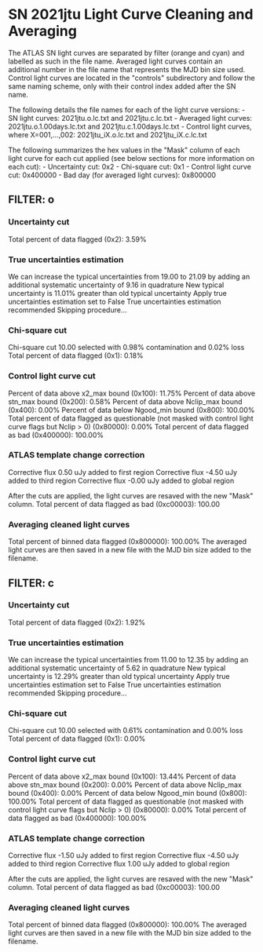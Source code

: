 # SN 2021jtu Light Curve Cleaning and Averaging

The ATLAS SN light curves are separated by filter (orange and cyan) and labelled as such in the file name. Averaged light curves contain an additional number in the file name that represents the MJD bin size used. Control light curves are located in the "controls" subdirectory and follow the same naming scheme, only with their control index added after the SN name.

The following details the file names for each of the light curve versions:
	- SN light curves: 2021jtu.o.lc.txt and 2021jtu.c.lc.txt
	- Averaged light curves: 2021jtu.o.1.00days.lc.txt and 2021jtu.c.1.00days.lc.txt
	- Control light curves, where X=001,...,002: 2021jtu_iX.o.lc.txt and 2021jtu_iX.c.lc.txt

The following summarizes the hex values in the "Mask" column of each light curve for each cut applied (see below sections for more information on each cut): 
	- Uncertainty cut: 0x2
	- Chi-square cut: 0x1
	- Control light curve cut: 0x400000
	- Bad day (for averaged light curves): 0x800000

## FILTER: o

### Uncertainty cut
Total percent of data flagged (0x2): 3.59%

### True uncertainties estimation
We can increase the typical uncertainties from 19.00 to 21.09 by adding an additional systematic uncertainty of 9.16 in quadrature
New typical uncertainty is 11.01% greater than old typical uncertainty
Apply true uncertainties estimation set to False
True uncertainties estimation recommended
Skipping procedure...

### Chi-square cut
Chi-square cut 10.00 selected with 0.98% contamination and 0.02% loss
Total percent of data flagged (0x1): 0.18%

### Control light curve cut
Percent of data above x2_max bound (0x100): 11.75%
Percent of data above stn_max bound (0x200): 0.58%
Percent of data above Nclip_max bound (0x400): 0.00%
Percent of data below Ngood_min bound (0x800): 100.00%
Total percent of data flagged as questionable (not masked with control light curve flags but Nclip > 0) (0x80000): 0.00%
Total percent of data flagged as bad (0x400000): 100.00%

### ATLAS template change correction
Corrective flux 0.50 uJy added to first region
Corrective flux -4.50 uJy added to third region
Corrective flux -0.00 uJy added to global region

After the cuts are applied, the light curves are resaved with the new "Mask" column.
Total percent of data flagged as bad (0xc00003): 100.00

### Averaging cleaned light curves
Total percent of binned data flagged (0x800000): 100.00%
The averaged light curves are then saved in a new file with the MJD bin size added to the filename.

## FILTER: c

### Uncertainty cut
Total percent of data flagged (0x2): 1.92%

### True uncertainties estimation
We can increase the typical uncertainties from 11.00 to 12.35 by adding an additional systematic uncertainty of 5.62 in quadrature
New typical uncertainty is 12.29% greater than old typical uncertainty
Apply true uncertainties estimation set to False
True uncertainties estimation recommended
Skipping procedure...

### Chi-square cut
Chi-square cut 10.00 selected with 0.61% contamination and 0.00% loss
Total percent of data flagged (0x1): 0.00%

### Control light curve cut
Percent of data above x2_max bound (0x100): 13.44%
Percent of data above stn_max bound (0x200): 0.00%
Percent of data above Nclip_max bound (0x400): 0.00%
Percent of data below Ngood_min bound (0x800): 100.00%
Total percent of data flagged as questionable (not masked with control light curve flags but Nclip > 0) (0x80000): 0.00%
Total percent of data flagged as bad (0x400000): 100.00%

### ATLAS template change correction
Corrective flux -1.50 uJy added to first region
Corrective flux -4.50 uJy added to third region
Corrective flux 1.00 uJy added to global region

After the cuts are applied, the light curves are resaved with the new "Mask" column.
Total percent of data flagged as bad (0xc00003): 100.00

### Averaging cleaned light curves
Total percent of binned data flagged (0x800000): 100.00%
The averaged light curves are then saved in a new file with the MJD bin size added to the filename.